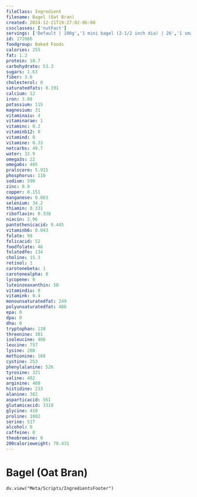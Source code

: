 ```yaml
---
fileClass: Ingredient
filename: Bagel (Oat Bran)
created: 2024-12-21T19:27:02-06:00
cssclasses: ['nutFact']
servings: ['Default | 100g','1 mini bagel (2-1/2 inch dia) | 26','1 small bagel (3 inch dia) | 69','1 medium bagel (3-1/2 inch to 4 inch dia) | 105','1 large bagel (4-1/2 inch dia) | 131','1 oz | 28.4']
id: 172666
foodgroup: Baked Foods
calories: 255
fat: 1.2
protein: 10.7
carbohydrate: 53.3
sugars: 1.63
fiber: 3.6
cholesterol: 0
saturatedfats: 0.191
calcium: 12
iron: 3.08
potassium: 115
magnesium: 31
vitaminaiu: 4
vitaminarae: 1
vitaminc: 0.2
vitaminb12: 0
vitamind: 0
vitamine: 0.33
netcarbs: 49.7
water: 32.9
omega3s: 22
omega6s: 465
pralscore: 5.915
phosphorus: 110
sodium: 590
zinc: 0.9
copper: 0.151
manganese: 0.863
selenium: 34.2
thiamin: 0.331
riboflavin: 0.338
niacin: 2.96
pantothenicacid: 0.445
vitaminb6: 0.043
folate: 98
folicacid: 52
foodfolate: 46
folatedfe: 134
choline: 15.3
retinol: 1
carotenebeta: 1
carotenealpha: 0
lycopene: 0
luteinzeaxanthin: 58
vitamindiu: 0
vitamink: 0.4
monounsaturatedfat: 249
polyunsaturatedfat: 486
epa: 0
dpa: 0
dha: 0
tryptophan: 138
threonine: 301
isoleucine: 406
leucine: 757
lysine: 288
methionine: 188
cystine: 253
phenylalanine: 526
tyrosine: 321
valine: 482
arginine: 460
histidine: 233
alanine: 382
asparticacid: 561
glutamicacid: 3318
glycine: 410
proline: 1082
serine: 517
alcohol: 0
caffeine: 0
theobromine: 0
200calorieweight: 78.431
---
```


# Bagel (Oat Bran)

```dataviewjs
dv.view("Meta/Scripts/IngredientsFooter")
```